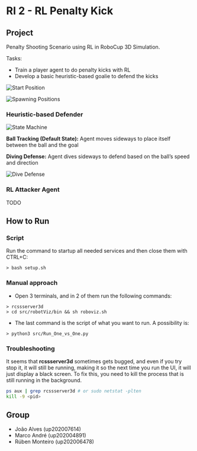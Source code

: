 # RI 2 - RL Penalty Kick

## Project

Penalty Shooting Scenario using RL in RoboCup 3D Simulation.

Tasks:

- Train a player agent to do penalty kicks with RL
- Develop a basic heuristic-based goalie to defend the kicks

![Start Position](https://github.com/user-attachments/assets/461399c6-cce9-4544-8750-e4654715330a)

![Spawning Positions](https://github.com/user-attachments/assets/e2c04fdf-1230-4dca-93e4-39fe5f643571)

### Heuristic-based Defender

![State Machine](https://github.com/user-attachments/assets/d9d9d3da-86dd-4cdf-99c9-43e223ee0405)

**Ball Tracking (Default State):** Agent moves sideways to place itself between the ball and the goal

**Diving Defense:** Agent dives sideways to defend based on the ball’s speed and direction

![Dive Defense](https://github.com/user-attachments/assets/4a723a23-84b4-44b1-b1ef-e7d1aa9807a6)

### RL Attacker Agent

TODO

## How to Run

### Script

Run the command to startup all needed services and then close them with CTRL+C:

```
> bash setup.sh
```

### Manual approach

- Open 3 terminals, and in 2 of them run the following commands:

```
> rcssserver3d
> cd src/robotViz/bin && sh roboviz.sh
```

- The last command is the script of what you want to run. A possibility is:

```
> python3 src/Run_One_vs_One.py
```

### Troubleshooting

It seems that **rcssserver3d** sometimes gets bugged, and even if you try stop it, it will still be running, making it so the next time you run the UI, it will just display a black screen. To fix this, you need to kill the process that is still running in the background.

```bash
ps aux | grep rcssserver3d # or sudo netstat -plten
kill -9 <pid>
```

## Group

- João Alves (up202007614)
- Marco André (up202004891)
- Rúben Monteiro (up202006478)

